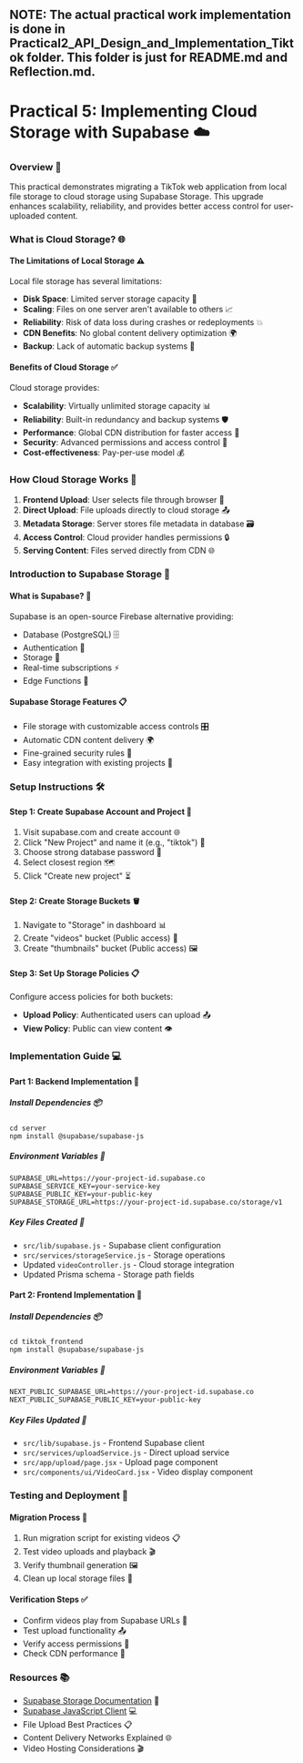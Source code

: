 ## NOTE: The actual practical work implementation is done in Practical2_API_Design_and_Implementation_Tiktok folder. This folder is just for README.md and Reflection.md.

# Practical 5: Implementing Cloud Storage with Supabase ☁️

### Overview 🎯

This practical demonstrates migrating a TikTok web application from local file storage to cloud storage using Supabase Storage. This upgrade enhances scalability, reliability, and provides better access control for user-uploaded content.

### What is Cloud Storage? 🌐

#### The Limitations of Local Storage ⚠️

Local file storage has several limitations:

- **Disk Space**: Limited server storage capacity 💾
- **Scaling**: Files on one server aren't available to others 📈
- **Reliability**: Risk of data loss during crashes or redeployments 💥
- **CDN Benefits**: No global content delivery optimization 🌍
- **Backup**: Lack of automatic backup systems 🔄


#### Benefits of Cloud Storage ✅

Cloud storage provides:

- **Scalability**: Virtually unlimited storage capacity 📊
- **Reliability**: Built-in redundancy and backup systems 🛡️
- **Performance**: Global CDN distribution for faster access 🚀
- **Security**: Advanced permissions and access control 🔐
- **Cost-effectiveness**: Pay-per-use model 💰


### How Cloud Storage Works 🔄

1. **Frontend Upload**: User selects file through browser 📱
2. **Direct Upload**: File uploads directly to cloud storage 📤
3. **Metadata Storage**: Server stores file metadata in database 🗃️
4. **Access Control**: Cloud provider handles permissions 🔒
5. **Serving Content**: Files served directly from CDN 🌐


### Introduction to Supabase Storage 🚀

#### What is Supabase? 🤔

Supabase is an open-source Firebase alternative providing:

- Database (PostgreSQL) 🗄️
- Authentication 🔐
- Storage 📁
- Real-time subscriptions ⚡
- Edge Functions 🔧


#### Supabase Storage Features 📋

- File storage with customizable access controls 🎛️
- Automatic CDN content delivery 🌍
- Fine-grained security rules 📜
- Easy integration with existing projects 🔗


### Setup Instructions 🛠️

#### Step 1: Create Supabase Account and Project 📝

1. Visit supabase.com and create account 🌐
2. Click "New Project" and name it (e.g., "tiktok") 📛
3. Choose strong database password 🔑
4. Select closest region 🗺️
5. Click "Create new project" ⏳


#### Step 2: Create Storage Buckets 🪣

1. Navigate to "Storage" in dashboard 📊
2. Create "videos" bucket (Public access) 🎥
3. Create "thumbnails" bucket (Public access) 🖼️


#### Step 3: Set Up Storage Policies 📋

Configure access policies for both buckets:

- **Upload Policy**: Authenticated users can upload 📤
- **View Policy**: Public can view content 👁️


### Implementation Guide 💻

#### Part 1: Backend Implementation 🔧

##### Install Dependencies 📦

```shellscript
cd server
npm install @supabase/supabase-js
```

##### Environment Variables 🔐

```plaintext
SUPABASE_URL=https://your-project-id.supabase.co
SUPABASE_SERVICE_KEY=your-service-key
SUPABASE_PUBLIC_KEY=your-public-key
SUPABASE_STORAGE_URL=https://your-project-id.supabase.co/storage/v1
```

##### Key Files Created 📁

- `src/lib/supabase.js` - Supabase client configuration
- `src/services/storageService.js` - Storage operations
- Updated `videoController.js` - Cloud storage integration
- Updated Prisma schema - Storage path fields


#### Part 2: Frontend Implementation 🎨

##### Install Dependencies 📦

```shellscript
cd tiktok_frontend
npm install @supabase/supabase-js
```

##### Environment Variables 🔐

```plaintext
NEXT_PUBLIC_SUPABASE_URL=https://your-project-id.supabase.co
NEXT_PUBLIC_SUPABASE_PUBLIC_KEY=your-public-key
```

##### Key Files Updated 📝

- `src/lib/supabase.js` - Frontend Supabase client
- `src/services/uploadService.js` - Direct upload service
- `src/app/upload/page.jsx` - Upload page component
- `src/components/ui/VideoCard.jsx` - Video display component


### Testing and Deployment 🧪

#### Migration Process 🔄

1. Run migration script for existing videos 📋
2. Test video uploads and playback 🎬
3. Verify thumbnail generation 🖼️
4. Clean up local storage files 🧹


#### Verification Steps ✅

- Confirm videos play from Supabase URLs 🎥
- Test upload functionality 📤
- Verify access permissions 🔐
- Check CDN performance 🚀


### Resources 📚

- [Supabase Storage Documentation](https://supabase.com/docs/guides/storage) 📖
- [Supabase JavaScript Client](https://github.com/supabase/supabase-js) 💻
- File Upload Best Practices 📋
- Content Delivery Networks Explained 🌐
- Video Hosting Considerations 🎬

